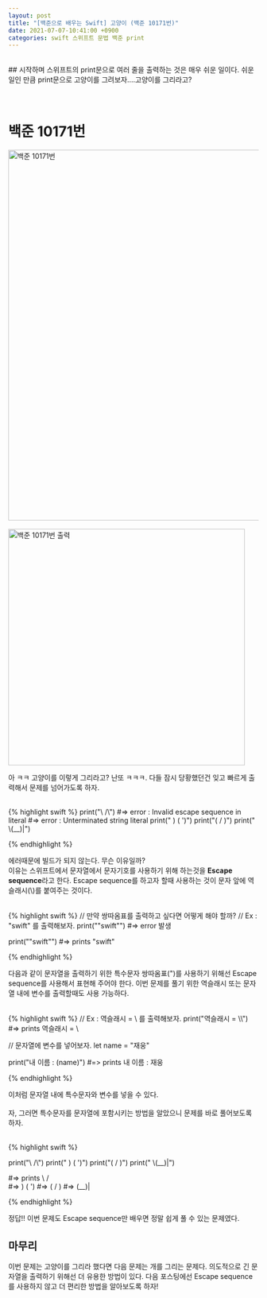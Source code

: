 ```yaml
---
layout: post
title: "[백준으로 배우는 Swift] 고양이 (백준 10171번)"
date: 2021-07-07-10:41:00 +0900
categories: swift 스위프트 문법 백준 print
---
```

<br/>
## 시작하며
스위프트의 print문으로 여러 줄을 출력하는 것은 매우 쉬운 일이다. 쉬운 일인 만큼 print문으로 고양이를 그려보자....고양이를 그리라고?
<br/>
<br/>
<br/>

# 백준 10171번

<img width="746" alt="백준 10171번" src="https://user-images.githubusercontent.com/83946704/124684088-60671480-df09-11eb-83ff-49795432b1db.png">
<br/>
<br/>
<img width="476" alt="백준 10171번 출력" src="https://user-images.githubusercontent.com/83946704/124684152-7d034c80-df09-11eb-9165-28f1d9fc2652.png">

아 ㅋㅋ 고양이를 이렇게 그리라고? 난또 ㅋㅋㅋ. 다들 잠시 당황했던건 잊고 빠르게 출력해서 문제를 넘어가도록 하자.

<br/>
{% highlight swift %}
print("\    /\")
#=> error : Invalid escape sequence in literal
#=> error : Unterminated string literal
print(" )  ( ')")
print("(  /  )")
print(" \(__)|")

{% endhighlight %}

에러때문에 빌드가 되지 않는다. 무슨 이유일까?<br/>
이유는 스위프트에서 문자열에서 문자기호를 사용하기 위해 하는것을 **Escape sequence**라고 한다. Escape sequence를 하고자 할때 사용하는 것이 문자 앞에 역슬래시(\\)를 붙여주는 것이다.

<br/>
{% highlight swift %}
// 만약 쌍따옴표를 출력하고 싶다면 어떻게 해야 할까?
// Ex : "swift" 를 출력해보자.
print(""swift"")
#=> error 발생

print("\"swift\"")
#=> prints "swift"

{% endhighlight %}

다음과 같이 문자열을 출력하기 위한 특수문자 쌍따옴표(")를 사용하기 위해선 Escape sequence를 사용해서 표현해 주어야 한다. 이번 문제를 풀기 위한 역슬래시 또는 문자열 내에 변수를 출력할때도 사용 가능하다.

<br/>
{% highlight swift %}
// Ex : 역슬래시 = \ 를 출력해보자.
print("역슬래시 = \\")
#=> prints 역슬래시 = \

// 문자열에 변수를 넣어보자.
let name = "재웅"

print("내 이름 : \(name)")
#=> prints 내 이름 : 재웅

{% endhighlight %}

이처럼 문자열 내에 특수문자와 변수를 넣을 수 있다.
<br/>
<br/>
자, 그러면 특수문자를 문자열에 포함시키는 방법을 알았으니 문제를 바로 풀어보도록 하자.

<br/>
{% highlight swift %}

print("\\    /\\")
print(" )  ( ')")
print("(  /  )")
print(" \\(__)|")

#=> prints \    /\
#=>         )  ( ')
#=>        (  /  )
#=>         \(__)|

{% endhighlight %}

정답!! 이번 문제도 Escape sequence만 배우면 정말 쉽게 풀 수 있는 문제였다.

## 마무리
이번 문제는 고양이를 그리라 했다면 다음 문제는 개를 그리는 문제다. 의도적으로 긴 문자열을 출력하기 위해선 더 유용한 방법이 있다. 다음 포스팅에선 Escape sequence를 사용하지 않고 더 편리한 방법을 알아보도록 하자!
